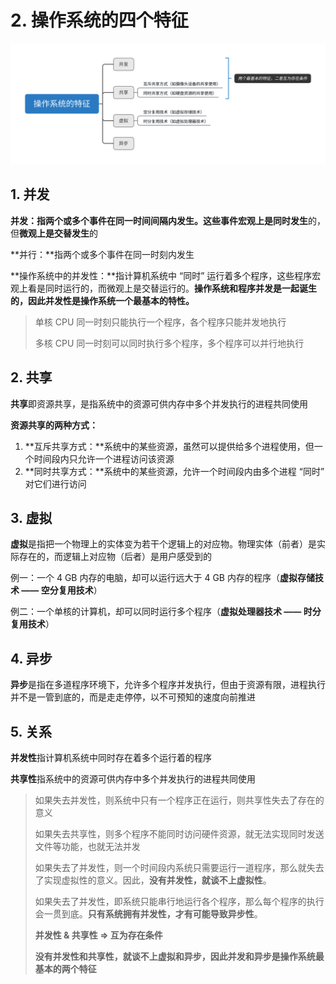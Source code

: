 # 2. 操作系统的四个特征

![](../.gitbook/assets/cao-zuo-xi-tong-de-te-zheng-.svg)

## 1. 并发

**并发：**指两个或多个事件在同一时间间隔内发生。这些事件**宏观上是同时发生**的，但**微观上是交替发生**的

**并行：**指两个或多个事件在同一时刻内发生

**操作系统中的并发性：**指计算机系统中 “同时” 运行着多个程序，这些程序宏观上看是同时运行的，而微观上是交替运行的。**操作系统和程序并发是一起诞生的，因此并发性是操作系统一个最基本的特性。**

> 单核 CPU 同一时刻只能执行一个程序，各个程序只能并发地执行
>
> 多核 CPU 同一时刻可以同时执行多个程序，多个程序可以并行地执行

## 2. 共享

**共享**即资源共享，是指系统中的资源可供内存中多个并发执行的进程共同使用

**资源共享的两种方式：**

1. **互斥共享方式：**系统中的某些资源，虽然可以提供给多个进程使用，但一个时间段内只允许一个进程访问该资源
2. **同时共享方式：**系统中的某些资源，允许一个时间段内由多个进程 “同时” 对它们进行访问

## 3. 虚拟

**虚拟**是指把一个物理上的实体变为若干个逻辑上的对应物。物理实体（前者）是实际存在的，而逻辑上对应物（后者）是用户感受到的

例一：一个 4 GB 内存的电脑，却可以运行远大于 4 GB 内存的程序（**虚拟存储技术 —— 空分复用技术**）

例二：一个单核的计算机，却可以同时运行多个程序（**虚拟处理器技术 —— 时分复用技术**）

## 4. 异步

**异步**是指在多道程序环境下，允许多个程序并发执行，但由于资源有限，进程执行并不是一管到底的，而是走走停停，以不可预知的速度向前推进

## 5. 关系

**并发性**指计算机系统中同时存在着多个运行着的程序

**共享性**指系统中的资源可供内存中多个并发执行的进程共同使用

> 如果失去并发性，则系统中只有一个程序正在运行，则共享性失去了存在的意义
>
> 如果失去共享性，则多个程序不能同时访问硬件资源，就无法实现同时发送文件等功能，也就无法并发
>
> 如果失去了并发性，则一个时间段内系统只需要运行一道程序，那么就失去了实现虚拟性的意义。因此，**没有并发性，就谈不上虚拟性**。
>
> 如果失去了并发性，即系统只能串行地运行各个程序，那么每个程序的执行会一贯到底。**只有系统拥有并发性，才有可能导致异步性**。
>
> **并发性 & 共享性 =&gt; 互为存在条件**
>
> **没有并发性和共享性，就谈不上虚拟和异步，因此并发和异步是操作系统最基本的两个特征**

